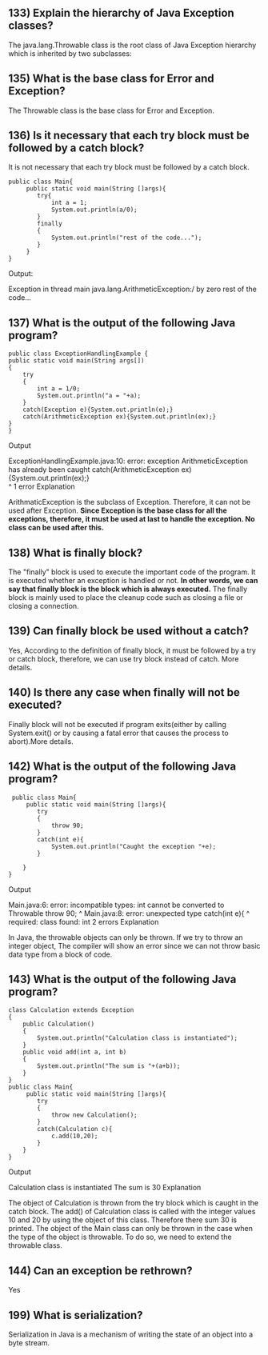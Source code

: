 
## 133) Explain the hierarchy of Java Exception classes?

The java.lang.Throwable class is the root class of Java Exception hierarchy which is inherited by two subclasses: 

## 135) What is the base class for Error and Exception?

The Throwable class is the base class for Error and Exception.

## 136) Is it necessary that each try block must be followed by a catch block?

It is not necessary that each try block must be followed by a catch block. 

    public class Main{  
         public static void main(String []args){  
            try{  
                int a = 1;   
                System.out.println(a/0);  
            }  
            finally  
            {  
                System.out.println("rest of the code...");  
            }  
         }  
    }  
          

Output:

Exception in thread main java.lang.ArithmeticException:/ by zero
rest of the code...

## 137) What is the output of the following Java program?

    public class ExceptionHandlingExample {  
    public static void main(String args[])  
    {  
        try  
        {  
            int a = 1/0;  
            System.out.println("a = "+a);  
        }  
        catch(Exception e){System.out.println(e);}  
        catch(ArithmeticException ex){System.out.println(ex);}    
    }  
    }  

Output

ExceptionHandlingExample.java:10: error: exception ArithmeticException has already been caught
  catch(ArithmeticException ex){System.out.println(ex);}  
  ^
1 error
Explanation

ArithmaticException is the subclass of Exception. Therefore, it can not be used after Exception. **Since Exception is the base class for all the exceptions, therefore, it must be used at last to handle the exception. No class can be used after this.**

## 138) What is finally block?

The "finally" block is used to execute the important code of the program. It is executed whether an exception is handled or not. **In other words, we can say that finally block is the block which is always executed.**  The finally block is mainly used to place the cleanup code such as closing a file or closing a connection. 

## 139) Can finally block be used without a catch?

Yes, According to the definition of finally block, it must be followed by a try or catch block, therefore, we can use try block instead of catch. More details.

## 140) Is there any case when finally will not be executed?

Finally block will not be executed if program exits(either by calling System.exit() or by causing a fatal error that causes the process to abort).More details.


## 142) What is the output of the following Java program?

 

     public class Main{  
         public static void main(String []args){  
            try  
            {  
                throw 90;   
            }  
            catch(int e){  
                System.out.println("Caught the exception "+e);  
            }  
                  
        }  
    }  

Output

Main.java:6: error: incompatible types: int cannot be converted to Throwable
            throw 90; 
            ^
Main.java:8: error: unexpected type
        catch(int e){
              ^
  required: class
  found:    int
2 errors
Explanation

In Java, the throwable objects can only be thrown. If we try to throw an integer object, The compiler will show an error since we can not throw basic data type from a block of code.

## 143) What is the output of the following Java program?

    class Calculation extends Exception  
    {  
        public Calculation()   
        {  
            System.out.println("Calculation class is instantiated");  
        }  
        public void add(int a, int b)  
        {  
            System.out.println("The sum is "+(a+b));  
        }  
    }  
    public class Main{  
         public static void main(String []args){  
            try  
            {  
                throw new Calculation();   
            }  
            catch(Calculation c){  
                c.add(10,20);  
            }  
        }  
    }   

Output

Calculation class is instantiated
The sum is 30
Explanation

The object of Calculation is thrown from the try block which is caught in the catch block. The add() of Calculation class is called with the integer values 10 and 20 by using the object of this class. Therefore there sum 30 is printed. The object of the Main class can only be thrown in the case when the type of the object is throwable. To do so, we need to extend the throwable class.

## 144) Can an exception be rethrown?

Yes

## 199) What is serialization?

Serialization in Java is a mechanism of writing the state of an object into a byte stream. 
